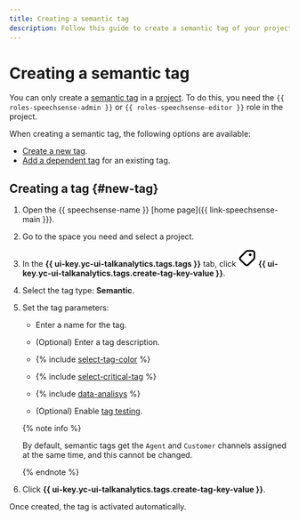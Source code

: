 ```yaml
---
title: Creating a semantic tag
description: Follow this guide to create a semantic tag of your project.
---
```


# Creating a semantic tag

You can only create a [semantic tag](../../../concepts/tags.md#sense-tags) in a [project](../../../concepts/resources-hierarchy.md#project). To do this, you need the `{{ roles-speechsense-admin }}` or `{{ roles-speechsense-editor }}` role in the project.

When creating a semantic tag, the following options are available:

* [Create a new tag](#new-tag).
* [Add a dependent tag](create-dependent-tag.md) for an existing tag.

## Creating a tag {#new-tag}

1. Open the {{ speechsense-name }} [home page]({{ link-speechsense-main }}).
1. Go to the space you need and select a project.
1. In the **{{ ui-key.yc-ui-talkanalytics.tags.tags }}** tab, click ![icon](../../../../_assets/console-icons/tag.svg) **{{ ui-key.yc-ui-talkanalytics.tags.create-tag-key-value }}**.
1. Select the tag type: **Semantic**.
1. Set the tag parameters:

    * Enter a name for the tag.
    * (Optional) Enter a tag description.

    * {% include [select-tag-color](../../../../_includes/speechsense/tag/select-tag-color.md) %}
    * {% include [select-critical-tag](../../../../_includes/speechsense/tag/select-critical-tag.md) %}
    * {% include [data-analisys](../../../../_includes/speechsense/tag/data-analysis.md) %}

    * (Optional) Enable [tag testing](test.md).

    {% note info %}

    By default, semantic tags get the `Agent` and `Customer` channels assigned at the same time, and this cannot be changed.

    {% endnote %}

1. Click **{{ ui-key.yc-ui-talkanalytics.tags.create-tag-key-value }}**.

Once created, the tag is activated automatically.
